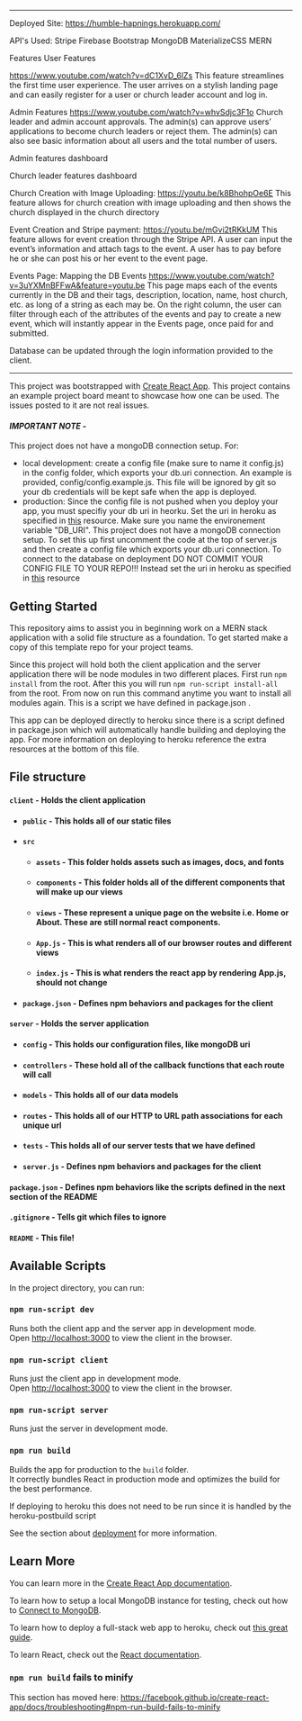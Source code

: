 ********************************************************************************************************
Deployed Site: https://humble-hapnings.herokuapp.com/

API's Used:
Stripe
Firebase
Bootstrap
MongoDB
MaterializeCSS
MERN

Features
User Features

https://www.youtube.com/watch?v=dC1XvD_6lZs
This feature streamlines the first time user experience. The user arrives on a stylish landing page and can easily register for a user or church leader account and log in.



Admin Features
https://www.youtube.com/watch?v=whvSdjc3F1o
Church leader and admin account approvals. The admin(s) can approve users’ applications to become church leaders or reject them. The admin(s) can also see basic information about all users and the total number of users.

Admin features dashboard

Church leader features dashboard

Church Creation with Image Uploading:
https://youtu.be/k8BhohpOe6E
This feature allows for church creation with image uploading and then shows the church displayed in the church directory

Event Creation and Stripe payment:
https://youtu.be/mGvi2tRKkUM 
This feature allows for event creation through the Stripe API. A user can input the event’s information and attach tags to the event. A user has to pay before he or she can post his or her event to the event page.


Events Page: Mapping the DB Events 
https://www.youtube.com/watch?v=3uYXMnBFFwA&feature=youtu.be
This page maps each of the events currently in the DB and their tags, description, location, name, host church, etc. as long of a string as each may be. On the right column, the user can filter through each of the attributes of the events and pay to create a new event, which will instantly appear in the Events page, once paid for and submitted.


Database can be updated through the login information provided to the client.

********************************************************************************************************

This project was bootstrapped with [Create React App](https://github.com/facebook/create-react-app).
This project contains an example project board meant to showcase how one can be used. The issues posted to it are not real issues.

#### _**IMPORTANT NOTE**_ - 
This project does not have a mongoDB connection setup. For:
- local development: create a config file (make sure to name it config.js) in the config folder, which exports your db.uri connection. An example is provided, config/config.example.js. This file will be ignored by git so your db credentials will be kept safe when the app is deployed.
- production: Since the config file is not pushed when you deploy your app, you must specifiy your db uri in heorku. Set the uri in heroku as specified in [this](https://devcenter.heroku.com/articles/config-vars) resource. Make sure you name the environement variable "DB_URI".
This project does not have a mongoDB connection setup. To set this up first uncomment the code at the top of server.js and then create a config file which exports your db.uri connection. To connect to the database on deployment DO NOT COMMIT YOUR CONFIG FILE TO YOUR REPO!!! Instead set the uri in heroku as specified in [this](https://devcenter.heroku.com/articles/config-vars) resource


## Getting Started
This repository aims to assist you in beginning work on a MERN stack application with a solid file structure as a foundation. To get started make a copy of this template repo for your project teams.

Since this project will hold both the client application and the server application there will be node modules in two different places. First run `npm install` from the root. After this you will run `npm run-script install-all` from the root. From now on run this command anytime you want to install all modules again. This is a script we have defined in package.json .

This app can be deployed directly to heroku since there is a script defined in package.json which will automatically handle building and deploying the app. For more information on deploying to heroku reference the extra resources at the bottom of this file. 

## File structure
#### `client` - Holds the client application
- #### `public` - This holds all of our static files
- #### `src`
    - #### `assets` - This folder holds assets such as images, docs, and fonts
    - #### `components` - This folder holds all of the different components that will make up our views
    - #### `views` - These represent a unique page on the website i.e. Home or About. These are still normal react components.
    - #### `App.js` - This is what renders all of our browser routes and different views
    - #### `index.js` - This is what renders the react app by rendering App.js, should not change
- #### `package.json` - Defines npm behaviors and packages for the client
#### `server` - Holds the server application
- #### `config` - This holds our configuration files, like mongoDB uri
- #### `controllers` - These hold all of the callback functions that each route will call
- #### `models` - This holds all of our data models
- #### `routes` - This holds all of our HTTP to URL path associations for each unique url
- #### `tests` - This holds all of our server tests that we have defined
- #### `server.js` - Defines npm behaviors and packages for the client
#### `package.json` - Defines npm behaviors like the scripts defined in the next section of the README
#### `.gitignore` - Tells git which files to ignore
#### `README` - This file!


## Available Scripts

In the project directory, you can run:

### `npm run-script dev`

Runs both the client app and the server app in development mode.<br>
Open [http://localhost:3000](http://localhost:3000) to view the client in the browser.

### `npm run-script client`

Runs just the client app in development mode.<br>
Open [http://localhost:3000](http://localhost:3000) to view the client in the browser.


### `npm run-script server`

Runs just the server in development mode.<br>


### `npm run build`

Builds the app for production to the `build` folder.<br>
It correctly bundles React in production mode and optimizes the build for the best performance.

If deploying to heroku this does not need to be run since it is handled by the heroku-postbuild script<br>

See the section about [deployment](https://facebook.github.io/create-react-app/docs/deployment) for more information.

## Learn More

You can learn more in the [Create React App documentation](https://facebook.github.io/create-react-app/docs/getting-started).

To learn how to setup a local MongoDB instance for testing, check out how to [Connect to MongoDB](https://docs.mongodb.com/guides/server/drivers/).

To learn how to deploy a full-stack web app to heroku, check out [this great guide](https://daveceddia.com/deploy-react-express-app-heroku/).

To learn React, check out the [React documentation](https://reactjs.org/).

### `npm run build` fails to minify

This section has moved here: https://facebook.github.io/create-react-app/docs/troubleshooting#npm-run-build-fails-to-minify
